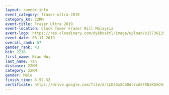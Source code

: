```yaml
---
layout: runner-info 
event_category: fraser-ultra-2019 
category_km: 22KM 
event-title: Fraser Ultra 2019 
event-location: Clock Tower Fraser Hill Malaysia 
event-logo: https://res.cloudinary.com/dykbosktl/image/upload/v1573613535/Logo/logo_mfst7w.jpg
event-date: 08-17-2019 
overall_rank: 57
gender_rank: 43
bib: 2218
first_name: Kian Hui
last_name: Tan
distance: 22KM
category: 22KM
gender: Male
finish_time: 3-52-32
certificate: https://drive.google.com/file/d/1LDEGxXC60dcrxd5FXNzKGSCH1hrE-2q_/view?usp=sharing
---
```

